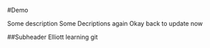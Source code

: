 #Demo

Some description
Some Decriptions again
Okay back to update now

##Subheader
Elliott learning git

